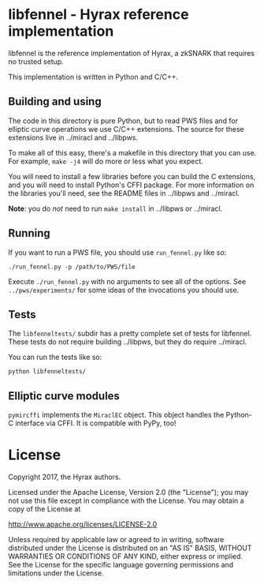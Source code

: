 # libfennel - Hyrax reference implementation #

libfennel is the reference implementation of Hyrax, a zkSNARK that requires no trusted setup.

This implementation is written in Python and C/C++.

## Building and using ##

The code in this directory is pure Python, but to read PWS files and for elliptic curve operations
we use C/C++ extensions.  The source for these extensions live in ../miracl and ../libpws.

To make all of this easy, there's a makefile in this directory that you can use. For example,
`make -j4` will do more or less what you expect.

You will need to install a few libraries before you can build the C extensions, and you will need to
install Python's CFFI package. For more information on the libraries you'll need, see the README
files in ../libpws and ../miracl.

**Note**: you do *not* need to run `make install` in ../libpws or ../miracl.

## Running ##

If you want to run a PWS file, you should use `run_fennel.py` like so:

    ./run_fennel.py -p /path/to/PWS/file

Execute `./run_fennel.py` with no arguments to see all of the options. See `../pws/experiments/`
for some ideas of the invocations you should use.

## Tests ##

The `libfenneltests/` subdir has a pretty complete set of tests for libfennel. These tests do not
require building ../libpws, but they do require ../miracl.

You can run the tests like so:

    python libfenneltests/

## Elliptic curve modules ##

`pymircffi` implements the `MiraclEC` object. This object handles the Python-C interface via CFFI.
It is compatible with PyPy, too!

# License #

Copyright 2017, the Hyrax authors.

Licensed under the Apache License, Version 2.0 (the "License");
you may not use this file except in compliance with the License.
You may obtain a copy of the License at

http://www.apache.org/licenses/LICENSE-2.0

Unless required by applicable law or agreed to in writing, software
distributed under the License is distributed on an "AS IS" BASIS,
WITHOUT WARRANTIES OR CONDITIONS OF ANY KIND, either express or implied.
See the License for the specific language governing permissions and
limitations under the License.
